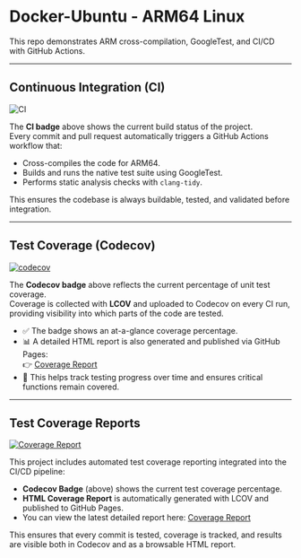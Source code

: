# Docker-Ubuntu - ARM64 Linux

This repo demonstrates ARM cross-compilation, GoogleTest, and CI/CD with GitHub Actions.

---

## Continuous Integration (CI)

![CI](https://github.com/dangorozco/docker-ubuntu/actions/workflows/ci.yml/badge.svg)

The **CI badge** above shows the current build status of the project.  
Every commit and pull request automatically triggers a GitHub Actions workflow that:

- Cross-compiles the code for ARM64.  
- Builds and runs the native test suite using GoogleTest.  
- Performs static analysis checks with `clang-tidy`.  

This ensures the codebase is always buildable, tested, and validated before integration.

---

## Test Coverage (Codecov)

[![codecov](https://codecov.io/gh/dangorozco/docker-ubuntu/branch/main/graph/badge.svg)](https://codecov.io/gh/dangorozco/docker-ubuntu)

The **Codecov badge** above reflects the current percentage of unit test coverage.  
Coverage is collected with **LCOV** and uploaded to Codecov on every CI run, providing visibility into which parts of the code are tested.  

- ✅ The badge shows an at-a-glance coverage percentage.  
- 📊 A detailed HTML report is also generated and published via GitHub Pages:  
  👉 [Coverage Report](https://dangorozco.github.io/docker-ubuntu/)  
- 🔗 This helps track testing progress over time and ensures critical functions remain covered.

---

## Test Coverage Reports

[![Coverage Report](https://img.shields.io/badge/coverage-HTML-green)](https://dangorozco.github.io/docker-ubuntu/)

This project includes automated test coverage reporting integrated into the CI/CD pipeline:

- **Codecov Badge** (above) shows the current test coverage percentage.
- **HTML Coverage Report** is automatically generated with LCOV and published to GitHub Pages.
- You can view the latest detailed report here: [Coverage Report](https://dangorozco.github.io/docker-ubuntu/)

This ensures that every commit is tested, coverage is tracked, and results are visible both in Codecov and as a browsable HTML report.
